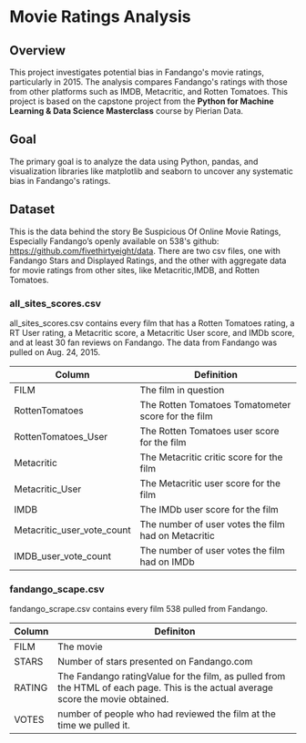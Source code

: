 # Movie Ratings Analysis

## Overview
This project investigates potential bias in Fandango's movie ratings, particularly in 2015. The analysis compares Fandango's ratings with those from other platforms such as IMDB, Metacritic, and Rotten Tomatoes. This project is based on the capstone project from the **Python for Machine Learning & Data Science Masterclass** course by Pierian Data.

## Goal
The primary goal is to analyze the data using Python, pandas, and visualization libraries like matplotlib and seaborn to uncover any systematic bias in Fandango's ratings.

## Dataset
This is the data behind the story Be Suspicious Of Online Movie Ratings, Especially Fandango’s openly available on 538's github: https://github.com/fivethirtyeight/data. There are two csv files, one with Fandango Stars and Displayed Ratings, and the other with aggregate data for movie ratings from other sites, like Metacritic,IMDB, and Rotten Tomatoes.

### all_sites_scores.csv
all_sites_scores.csv contains every film that has a Rotten Tomatoes rating, a RT User rating, a Metacritic score, a Metacritic User score, and IMDb score, and at least 30 fan reviews on Fandango. The data from Fandango was pulled on Aug. 24, 2015.

Column | Definition
--- | -----------
FILM | The film in question
RottenTomatoes | The Rotten Tomatoes Tomatometer score  for the film
RottenTomatoes_User | The Rotten Tomatoes user score for the film
Metacritic | The Metacritic critic score for the film
Metacritic_User | The Metacritic user score for the film
IMDB | The IMDb user score for the film
Metacritic_user_vote_count | The number of user votes the film had on Metacritic
IMDB_user_vote_count | The number of user votes the film had on IMDb

### fandango_scape.csv
fandango_scrape.csv contains every film 538 pulled from Fandango.

Column | Definiton
--- | ---------
FILM | The movie
STARS | Number of stars presented on Fandango.com
RATING |  The Fandango ratingValue for the film, as pulled from the HTML of each page. This is the actual average score the movie obtained.
VOTES | number of people who had reviewed the film at the time we pulled it.
